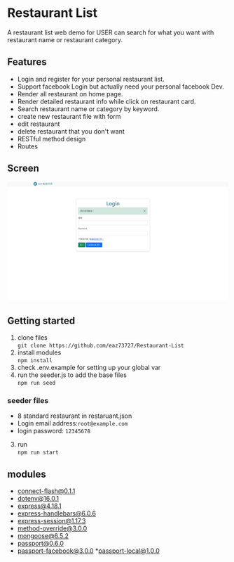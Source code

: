 # Restaurant List

 A restaurant list web demo for USER can search for what you want with restaurant name or restaurant category.

## Features
* Login and register for your personal restaurant list.
* Support facebook Login but actually need your personal facebook Dev.  
* Render all restaurant on home page.
* Render detailed restaurant info while click on restaurant card.
* Search restaurant name or category by keyword.
* create new restaurant file with form
* edit restaurant
* delete restaurant that you don't want
* RESTful method design
* Routes
## Screen
![image](https://github.com/eaz73727/Restaurant-List/blob/main/%E8%9E%A2%E5%B9%95%E6%93%B7%E5%8F%96%E7%95%AB%E9%9D%A2%202022-08-27%20201128.jpg)
## Getting started
1. clone files  
 `git clone https://github.com/eaz73727/Restaurant-List`
2. install modules  
`npm install`
3. check .env.example for setting up your global var 
4. run the seeder.js to add the base files  
`npm run seed`
### seeder files
* 8 standard restaurant in restaruant.json
* Login email address:`root@example.com`
* login password: `12345678`
3. run  
 `npm run start`
## modules  
* connect-flash@0.1.1
* dotenv@16.0.1
* express@4.18.1
* express-handlebars@6.0.6
* express-session@1.17.3
* method-override@3.0.0
* mongoose@6.5.2
* passport@0.6.0
* passport-facebook@3.0.0
*passport-local@1.0.0

